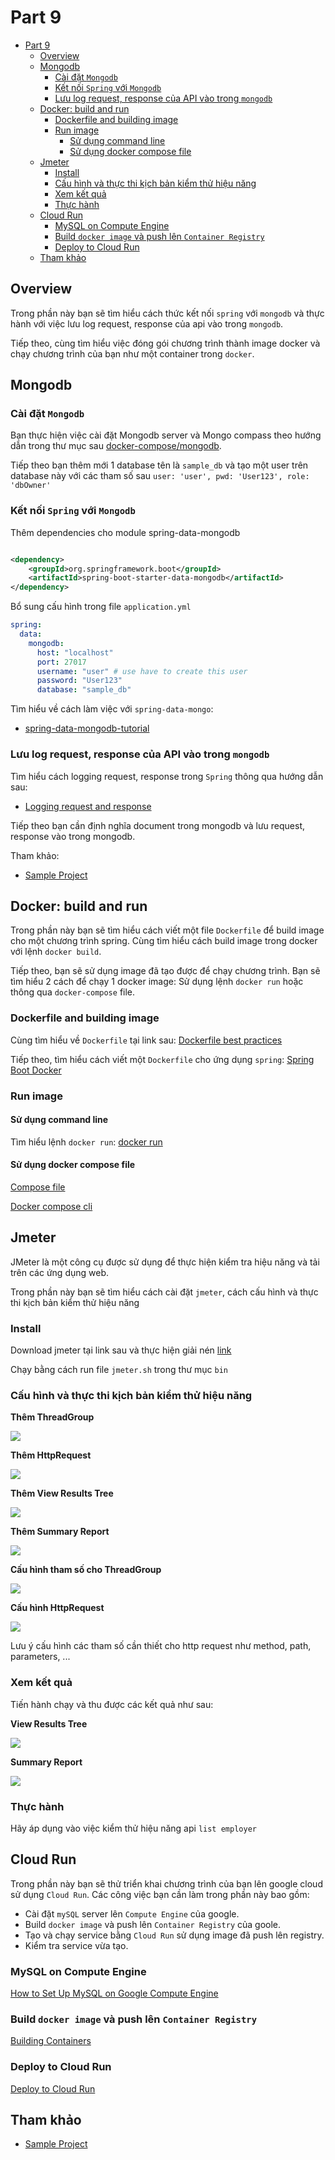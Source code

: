 # Part 9

<!-- TOC -->
* [Part 9](#part-9)
  * [Overview](#overview)
  * [Mongodb](#mongodb)
    * [Cài đặt `Mongodb`](#cài-đặt-mongodb)
    * [Kết nối `Spring` với `Mongodb`](#kết-nối-spring-với-mongodb)
    * [Lưu log request, response của API vào trong `mongodb`](#lưu-log-request-response-của-api-vào-trong-mongodb)
  * [Docker: build and run](#docker-build-and-run)
    * [Dockerfile and building image](#dockerfile-and-building-image)
    * [Run image](#run-image)
      * [Sử dụng command line](#sử-dụng-command-line)
      * [Sử dụng docker compose file](#sử-dụng-docker-compose-file)
  * [Jmeter](#jmeter)
    * [Install](#install)
    * [Cấu hình và thực thi kịch bản kiểm thử hiệu năng](#cấu-hình-và-thực-thi-kịch-bản-kiểm-thử-hiệu-năng)
    * [Xem kết quả](#xem-kết-quả)
    * [Thực hành](#thực-hành)
  * [Cloud Run](#cloud-run)
    * [MySQL on Compute Engine](#mysql-on-compute-engine)
    * [Build `docker image` và push lên `Container Registry`](#build-docker-image-và-push-lên-container-registry)
    * [Deploy to Cloud Run](#deploy-to-cloud-run)
  * [Tham khảo](#tham-khảo)
<!-- TOC -->

## Overview

Trong phần này bạn sẽ tìm hiểu cách thức kết nối `spring` với `mongodb` và thực hành với việc lưu log request, response
của api vào trong `mongodb`.

Tiếp theo, cùng tìm hiểu việc đóng gói chương trình thành image docker và chạy chương trình của bạn như một container
trong `docker`.

## Mongodb

### Cài đặt `Mongodb`

Bạn thực hiện việc cài đặt Mongodb server và Mongo compass theo hướng dẫn trong thư mục sau
[docker-compose/mongodb](../../source/docker-compose/mongo).

Tiếp theo bạn thêm mới 1 database tên là `sample_db` và tạo một user trên database này với các tham số sau
`user: 'user', pwd: 'User123', role: 'dbOwner'`

### Kết nối `Spring` với `Mongodb`

Thêm dependencies cho module spring-data-mongodb

```xml

<dependency>
    <groupId>org.springframework.boot</groupId>
    <artifactId>spring-boot-starter-data-mongodb</artifactId>
</dependency>
```

Bổ sung cấu hình trong file `application.yml`

```yml
spring:
  data:
    mongodb:
      host: "localhost"
      port: 27017
      username: "user" # use have to create this user
      password: "User123"
      database: "sample_db"
```

Tìm hiểu về cách làm việc với `spring-data-mongo`:

- [spring-data-mongodb-tutorial](https://www.baeldung.com/spring-data-mongodb-tutorial)

### Lưu log request, response của API vào trong `mongodb`

Tìm hiểu cách logging request, response trong `Spring` thông qua hướng dẫn sau:

- [Logging request and response](https://frandorado.github.io/spring/2018/11/15/log-request-response-with-body-spring.html)

Tiếp theo bạn cần định nghĩa document trong mongodb và lưu request, response vào trong mongodb.

Tham khảo:

- [Sample Project](../../source/sample-project)

## Docker: build and run

Trong phần này bạn sẽ tìm hiểu cách viết một file `Dockerfile` để build image cho một chương trình spring.
Cùng tìm hiểu cách build image trong docker với lệnh `docker build`.

Tiếp theo, bạn sẽ sử dụng image đã tạo được để chạy chương trình. Bạn sẽ tìm hiểu 2 cách để chạy 1 docker image: Sử dụng
lệnh `docker run` hoặc thông qua `docker-compose` file.

### Dockerfile and building image

Cùng tìm hiểu về `Dockerfile` tại link sau:
[Dockerfile best practices](https://docs.docker.com/develop/develop-images/dockerfile_best-practices/)

Tiếp theo, tìm hiểu cách viết một `Dockerfile` cho ứng dụng `spring`:
[Spring Boot Docker](https://spring.io/guides/topicals/spring-boot-docker/)

### Run image

#### Sử dụng command line

Tìm hiểu lệnh `docker run`: [docker run](https://docs.docker.com/engine/reference/run/)

#### Sử dụng docker compose file

[Compose file](https://docs.docker.com/compose/compose-file/03-compose-file/)

[Docker compose cli](https://docs.docker.com/compose/reference/)

## Jmeter

JMeter là một công cụ được sử dụng để thực hiện kiểm tra hiệu năng và tải trên các ứng dụng web.

Trong phần này bạn sẽ tìm hiểu cách cài đặt `jmeter`, cách cấu hình và thực thi kịch bản kiểm thử hiệu năng

### Install

Download jmeter tại link sau và thực hiện giải nén [link](https://jmeter.apache.org/download_jmeter.cgi)

Chạy bằng cách run file `jmeter.sh` trong thư mục `bin`

### Cấu hình và thực thi kịch bản kiểm thử hiệu năng

**Thêm ThreadGroup**

![](img/jmeter_thread_group.png)

**Thêm HttpRequest**

![](img/jmeter_http_request.png)

**Thêm View Results Tree**

![](img/jmeter_view_results_tree.png)

**Thêm Summary Report**

![](img/jmeter_sumary_report.png)

**Cấu hình tham số cho ThreadGroup**

![](img/jmeter_thread_group_settings.png)

**Cấu hình HttpRequest**

![](img/jmeter_http_request_settings.png)

Lưu ý cấu hình các tham số cần thiết cho http request như method, path, parameters, ...

### Xem kết quả

Tiến hành chạy và thu được các kết quả như sau:

**View Results Tree**

![](img/jmeter_view_results_tree_output.png)

**Summary Report**

![](img/jmeter_summary_report_output.png)

### Thực hành

Hãy áp dụng vào việc kiểm thử hiệu năng api `list employer`

## Cloud Run

Trong phần này bạn sẽ thử triển khai chương trình của bạn lên google cloud sử dụng `Cloud Run`. Các công việc bạn cần
làm trong phần này bao gồm:

- Cài đặt `mySQL` server lên `Compute Engine` của google.
- Build `docker image` và push lên `Container Registry` của goole.
- Tạo và chạy service bằng `Cloud Run` sử dụng image đã push lên registry.
- Kiểm tra service vừa tạo.

### MySQL on Compute Engine

[How to Set Up MySQL on Google Compute Engine](https://cloud.google.com/compute/docs/instances/sql-server/setup-mysql#create_a_compute_engine_instance)

### Build `docker image` và push lên `Container Registry`

[Building Containers](https://cloud.google.com/run/docs/building/containers#docker)

### Deploy to Cloud Run

[Deploy to Cloud Run](https://cloud.google.com/run/docs/quickstarts/deploy-container)

## Tham khảo

- [Sample Project](../../source/sample-project)